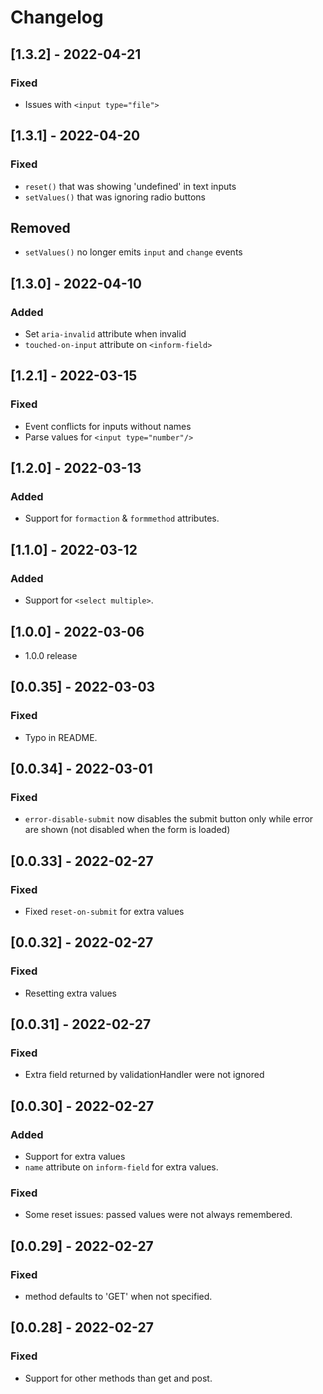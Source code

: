 # Changelog

## [1.3.2] - 2022-04-21

### Fixed
- Issues with `<input type="file">`

## [1.3.1] - 2022-04-20

### Fixed
- `reset()` that was showing 'undefined' in text inputs
- `setValues()` that was ignoring radio buttons

## Removed
- `setValues()` no longer emits `input` and `change` events



## [1.3.0] - 2022-04-10
### Added
- Set `aria-invalid` attribute when invalid
- `touched-on-input` attribute on `<inform-field>`


## [1.2.1] - 2022-03-15
### Fixed
- Event conflicts for inputs without names
- Parse values for `<input type="number"/>`

## [1.2.0] - 2022-03-13
### Added
- Support for `formaction` & `formmethod` attributes.

## [1.1.0] - 2022-03-12
### Added
- Support for `<select multiple>`.

## [1.0.0] - 2022-03-06
- 1.0.0 release

## [0.0.35] - 2022-03-03
### Fixed
- Typo in README.

## [0.0.34] - 2022-03-01
### Fixed
- `error-disable-submit` now disables the submit button only while error are shown (not disabled when the form is loaded)

## [0.0.33] - 2022-02-27

### Fixed
- Fixed `reset-on-submit` for extra values

## [0.0.32] - 2022-02-27

### Fixed
- Resetting extra values

## [0.0.31] - 2022-02-27

### Fixed
- Extra field returned by validationHandler were not ignored

## [0.0.30] - 2022-02-27

### Added
- Support for extra values
- `name` attribute on `inform-field` for extra values.

### Fixed
- Some reset issues: passed values were not always remembered.

## [0.0.29] - 2022-02-27

### Fixed
- method defaults to 'GET' when not specified.

## [0.0.28] - 2022-02-27

### Fixed
- Support for other methods than get and post.
